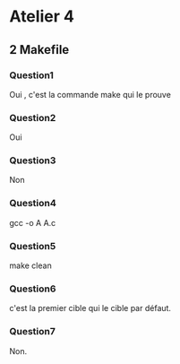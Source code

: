 # Atelier 4

## 2 Makefile

### Question1

Oui , c'est la commande make qui le prouve

### Question2

Oui 

### Question3

Non 

### Question4

gcc -o A A.c

### Question5

make clean

### Question6

c'est la premier cible qui le cible par défaut.

### Question7

Non.





